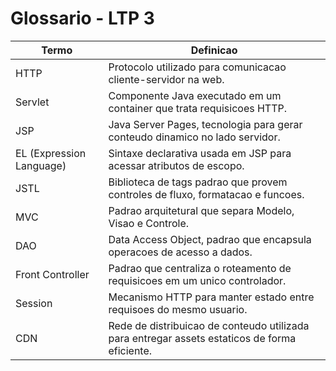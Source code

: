 # Glossario - LTP 3

| Termo | Definicao |
|-------|-----------|
| HTTP | Protocolo utilizado para comunicacao cliente-servidor na web. |
| Servlet | Componente Java executado em um container que trata requisicoes HTTP. |
| JSP | Java Server Pages, tecnologia para gerar conteudo dinamico no lado servidor. |
| EL (Expression Language) | Sintaxe declarativa usada em JSP para acessar atributos de escopo. |
| JSTL | Biblioteca de tags padrao que provem controles de fluxo, formatacao e funcoes. |
| MVC | Padrao arquitetural que separa Modelo, Visao e Controle. |
| DAO | Data Access Object, padrao que encapsula operacoes de acesso a dados. |
| Front Controller | Padrao que centraliza o roteamento de requisicoes em um unico controlador. |
| Session | Mecanismo HTTP para manter estado entre requisoes do mesmo usuario. |
| CDN | Rede de distribuicao de conteudo utilizada para entregar assets estaticos de forma eficiente. |
